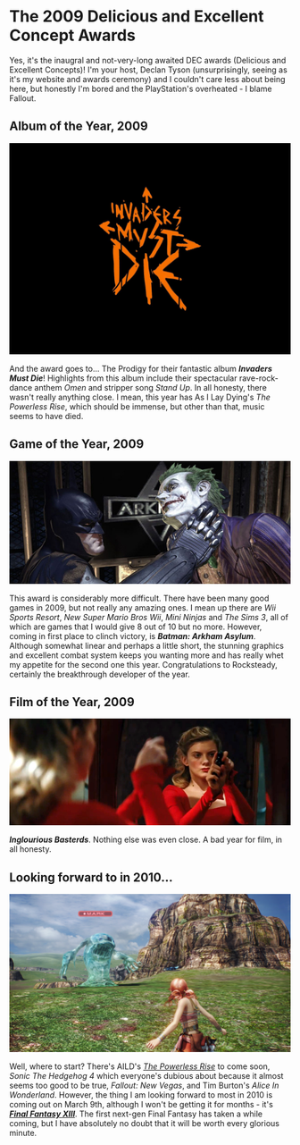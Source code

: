 # The 2009 Delicious and Excellent Concept Awards

Yes, it's the inaugral and not-very-long awaited DEC awards (Delicious and Excellent Concepts)! I'm your host, Declan Tyson (unsurprisingly, seeing as it's my website and awards ceremony) and I couldn't care less about being here, but honestly I'm bored and the PlayStation's overheated - I blame Fallout.

## Album of the Year, 2009

![The Prodigy - Invaders Must Die](/assets/awards/2009/invaders.jpg)

And the award goes to... The Prodigy for their fantastic album **_Invaders Must Die_**! Highlights from this album include their spectacular rave-rock-dance anthem _Omen_ and stripper song _Stand Up_. In all honesty, there wasn't really anything close. I mean, this year has As I Lay Dying's _The Powerless Rise_, which should be immense, but other than that, music seems to have died.

## Game of the Year, 2009

![Batman: Arkham Asylum](/assets/awards/2009/arkham.png)

This award is considerably more difficult. There have been many good games in 2009, but not really any amazing ones. I mean up there are _Wii Sports Resort_, _New Super Mario Bros Wii_, _Mini Ninjas_ and _The Sims 3_, all of which are games that I would give 8 out of 10 but no more. However, coming in first place to clinch victory, is **_Batman: Arkham Asylum_**. Although somewhat linear and perhaps a little short, the stunning graphics and excellent combat system keeps you wanting more and has really whet my appetite for the second one this year. Congratulations to Rocksteady, certainly the breakthrough developer of the year.

## Film of the Year, 2009

![Inglourious Basterds](/assets/awards/2009/inglorious.jpg)

**_Inglourious Basterds_**. Nothing else was even close. A bad year for film, in all honesty.

## Looking forward to in 2010...

![Final Fantasy XIII](/assets/awards/2009/ff13.png)


Well, where to start? There's AILD's _[The Powerless Rise](/blog/the-powerless-rise)_ to come soon, _Sonic The Hedgehog 4_ which everyone's dubious about because it almost seems too good to be true, _Fallout: New Vegas_, and Tim Burton's _Alice In Wonderland_. However, the thing I am looking forward to most in 2010 is coming out on March 9th, although I won't be getting it for months - it's **_[Final Fantasy XIII](/blog/going-rpg-crazy)_**. The first next-gen Final Fantasy has taken a while coming, but I have absolutely no doubt that it will be worth every glorious minute.
